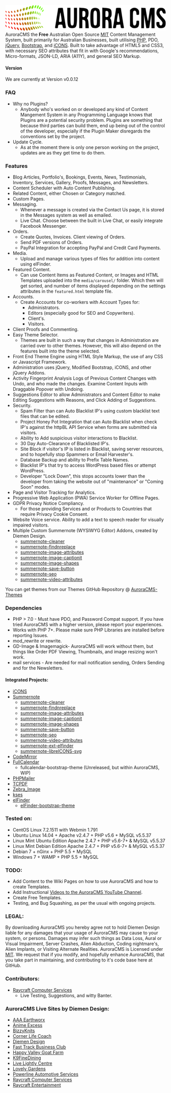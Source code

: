![AuroraCMS](core/images/auroracms.svg)
AuroraCMS the **Free** Australian Open Source [MIT](https://github.com/DiemenDesign/AuroraCMS/blob/master/LICENSE) Content Management System, built primarily for Australian Businesses, built utilising [PHP](http://php.net/), PDO, [jQuery](http://jquery.com/), [Bootstrap](http://getbootstrap.com/), and [iCONS](https://github.com/DiemenDesign/iCONS). Built to take advantage of HTML5 and CSS3, with necessary SEO attributes that fit in with Google's recommendations, Micro-formats, JSON-LD, ARIA (A11Y), and general SEO Markup.

#### Version
We are currently at Version v0.0.12

### FAQ
- Why no Plugins?
  - Anybody who's worked on or developed any kind of Content Mangement System in any Programming Language knows that Plugins are a potential security problem. Plugins are something that because third parties can build them, end up being out of the control of the developer, especially if the Plugin Maker disregards the conventions set by the project.
- Update Cycle.
  - As at the moment there is only one person working on the project, updates are as they get time to do them.

### Features
- Blog Articles, Portfolio's, Bookings, Events, News, Testimonials, Inventory, Services, Gallery, Proofs, Messages, and Newsletters.
- Content Scheduler with Auto Content Publishing.
- Related Content, either Chosen or Category matched.
- Custom Pages.
- Messaging.
  - Whenever a message is created via the Contact Us page, it is stored in the Messages system as well as emailed.
  - Live Chat. Choose between the built in Live Chat, or easily integrate Facebook Messenger.
- Orders.
  - Create Quotes, Invoices. Client viewing of Orders.
  - Send PDF versions of Orders.
  - PayPal Integration for accepting PayPal and Credit Card Payments.
- Media.
  - Upload and manage various types of files for addition into content using elFinder.
- Featured Content.
  - Can use Content Items as Featured Content, or Images and HTML Templates uploaded into the `media/carousel/` folder. Which then will get sorted, and number of items displayed depending on the settings attributes in the `featured.html` template file.
- Accounts.
  - Create Accounts for co-workers with Account Types for:
    - Administrators.
    - Editors (especially good for SEO and Copywriters).
    - Client's.
    - Visitors.
- Client Proofs and Commenting.
- Easy Theme Selector.
  - Themes are built in such a way that changes in Administration are carried over to other themes. However, this will also depend on the features built into the theme selected.
- Front End Theme Engine using HTML Style Markup, the use of any CSS or Javascript Framework.
- Administration uses jQuery, Modified Bootstrap, iCONS, and other jQuery Addons.
- Activity Fingerprint Analysis Logs of Previous Content Changes with Undo, and who made the changes. Examine Content Inputs with Draggable Popover with Undoing.
- Suggestions Editor to allow Administrators and Content Editor to make Editing Suggestions with Reasons, and Click Adding of Suggestions.
- Security.
  - Spam Filter than can Auto Blacklist IP's using custom blacklist text files that can be edited.
  - Project Honey Pot Integration that can Auto Blacklist when check IP's against the httpBL API Service when forms are submitted via visitors.
  - Ability to Add suspicious visitor interactions to Blacklist.
  - 30 Day Auto-Clearance of Blacklisted IP's.
  - Site Block if visitor's IP is listed in Blacklist, saving server resources, and to hopefully stop Spammers or Email Harvester's.
  - Database Backup and ability to Prefix Table Names.
  - Blacklist IP's that try to access WordPress based files or attempt WordPress.
  - Developer "Lock Down", this stops accounts lower than the developer from taking the website out of "maintenance" or "Coming Soon" modes.
- Page and Visitor Tracking for Analytics.
- Progressive Web Application (PWA) Service Worker for Offline Pages.
- GDPR Privacy Notice Compliancy.
  - For those providing Services and or Products to Countries that require Privacy Cookie Consent.
- Website Voice service. Ability to add a text to speech reader for visually impaired visitors.
- Multiple Custom Summernote (WYSIWYG Editor) Addons, created by Diemen Design.
  - [summernote-cleaner](https://github.com/DiemenDesign/summernote-cleaner)
  - [summernote-findnreplace](https://github.com/DiemenDesign/summernote-text-findnreplace)
  - [summernote-image-attributes](https://github.com/DiemenDesign/summernote-image-attributes)
  - [summernote-image-captionit](https://github.com/DiemenDesign/summernote-image-captionit)
  - [summernote-image-shapes](https://github.com/DiemenDesign/summernote-image-shapes)
  - [summernote-save-button](https://github.com/DiemenDesign/summernote-save-button)
  - [summernote-seo](https://github.com/DiemenDesign/summernote-seo)
  - [summernote-video-attributes](https://github.com/DiemenDesign/summernote-video-attributes)

You can get themes from our Themes GitHub Repository @ [AuroraCMS-Themes](https://github.com/DiemenDesign/AuroraCMS-themes)

### Dependencies
- PHP > 7.0 - Must have PDO, and Password Compat support. If you have tried AuroraCMS with a higher version, please report your experiences.
- Works with PHP 7+. Please make sure PHP Libraries are installed before reporting Issues.
- mod_rewrite or rewrite.
- GD-Image & Imagemagick- AuroraCMS will work without them, but things like Order PDF Viewing, Thumbnails, and image resizing won't work.
- mail services - Are needed for mail notification sending, Orders Sending and for the Newsletters.

#### Integrated Projects:
- [iCONS](https://github.com/DiemenDesign/iCONS)
- [Summernote](https://github.com/summernote/summernote)
  - [summernote-cleaner](https://github.com/DiemenDesign/summernote-cleaner)
  - [summernote-findnreplace](https://github.com/DiemenDesign/summernote-text-findnreplace)
  - [summernote-image-attributes](https://github.com/DiemenDesign/summernote-image-attributes)
  - [summernote-image-captionit](https://github.com/DiemenDesign/summernote-image-captionit)
  - [summernote-image-shapes](https://github.com/DiemenDesign/summernote-image-shapes)
  - [summernote-save-button](https://github.com/DiemenDesign/summernote-save-button)
  - [summernote-seo](https://github.com/DiemenDesign/summernote-seo)
  - [summernote-video-attributes](https://github.com/DiemenDesign/summernote-video-attributes)
  - [summernote-ext-elfinder](https://github.com/semplon/summernote-ext-elfinder)
  - [summernote-libreICONS-svg](https://github.com/DiemenDesign/LibreICONS/tree/master/themes/summernote)
- [CodeMirror](https://github.com/codemirror/CodeMirror)
- [FullCalendar](https://github.com/fullcalendar/fullcalendar)
  - fullcalendar-bootstrap-theme (Unreleased, but within AuroraCMS, WIP)
- [PHPMailer](https://github.com/PHPMailer/PHPMailer)
- [TCPDF](http://www.tcpdf.org/)
- [Zebra_Image](https://github.com/stefangabos/Zebra_Image)
- [kses](https://github.com/RichardVasquez/kses)
- [elFinder](https://github.com/Studio-42/elFinder)
  - [elFinder-bootstrap-theme](https://github.com/DiemenDesign/LibreICONS/tree/master/themes/elFinder)

### Tested on:
- CentOS Linux 7.2.1511 with Webmin 1.791
- Ubuntu Linux 14.04 + Apache v2.4.7 + PHP v5.6 + MySQL v5.5.37
- Linux Mint Ubuntu Edition Apache 2.4.7 + PHP v5.6-7+ & MySQL v5.5.37
- Linux Mint Debian Edition Apache 2.4.7 + PHP v5.6-7+ & MySQL v5.5.37
- Debian 7 + nGinx + PHP 5.5 + MySQL
- Windows 7 + WAMP + PHP 5.5 + MySQL

### TODO:
- Add Content to the Wiki Pages on how to use AuroraCMS and how to create Templates.
- Add Instructional [Videos to the AuroraCMS YouTube Channel](https://www.youtube.com/channel/UC9vFbrBKmnSgf8TNUBvDX2Q).
- Create Free Templates.
- Testing, and Bug Squashing, as per the usual with ongoing projects.

### LEGAL:
By downloading AuroraCMS you hereby agree not to hold Diemen Design liable for any damages that your usage of AuroraCMS may cause to your system, or persons. Damages may infer such things as Data Loss, Aural or Visual Impairment, Server Crashes, Alien Abduction, Coding nightmare's, Alien Implants, or Visiting Alternate Realities. AuroraCMS is Licensed under [MIT](https://github.com/DiemenDesign/AuroraCMS/blob/master/LICENSE). We request that if you modify, and hopefully enhance AuroraCMS, that you take part in maintaining, and contributing to it's code base here at GitHub.

### Contributors:
- [Raycraft Computer Services](https://www.raycraft.com.au/)
  - Live Testing, Suggestions, and witty Banter.

### AuroraCMS Live Sites by Diemen Design:
- [AAA Earthworx](https://www.aaaearthworx.com.au/)
- [Anime Excess](https://www.animeexcess.com.au/)
- [BizzyKnits](https://www.bizzyknits.biz/)
- [Corner Life Coach](https://corner.net.au/)
- [Diemen Design](https://diemen.design/)
- [Fast Track Business Club](https://www.fasttrackbusinessclub.com.au/)
- [Happy Valley Goat Farm](https://happyvalleygoat.farm/)
- [K9FineDining](https://k9finedining.com/)
- [Live Lightly Centre](https://www.livelightlycentre.com.au/)
- [Lovely Gardens](https://www.lovelygardens.com.au/)
- [Powerline Automotive Services](https://www.powerlineauto.com.au/)
- [Raycraft Computer Services](https://www.raycraft.com.au/)
- [Raycraft Entertainment](https://www.entertainme.net.au/)
